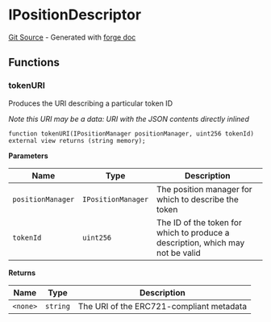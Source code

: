 # IPositionDescriptor
[Git Source](https://github.com/uniswap/v4-periphery/blob/3f295d8435e4f776ea2daeb96ce1bc6d63f33fc7/src/interfaces/IPositionDescriptor.sol) - Generated with [forge doc](https://book.getfoundry.sh/reference/forge/forge-doc)


## Functions
### tokenURI

Produces the URI describing a particular token ID

*Note this URI may be a data: URI with the JSON contents directly inlined*


```solidity
function tokenURI(IPositionManager positionManager, uint256 tokenId) external view returns (string memory);
```
**Parameters**

|Name|Type|Description|
|----|----|-----------|
|`positionManager`|`IPositionManager`|The position manager for which to describe the token|
|`tokenId`|`uint256`|The ID of the token for which to produce a description, which may not be valid|

**Returns**

|Name|Type|Description|
|----|----|-----------|
|`<none>`|`string`|The URI of the ERC721-compliant metadata|


